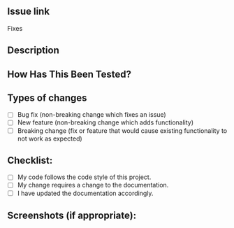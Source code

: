 <!--- Provide a general summary of your changes in the Title above -->

## Issue link
Fixes <!--- Number of the issue in GitHub. -->

## Description
<!--- Describe your changes in detail -->

## How Has This Been Tested?
<!--- Please describe in detail how you tested your changes. -->
<!--- If possible, include details of your testing environment, and/or tests you ran. -->

## Types of changes
<!--- What types of changes does your code introduce? Put an `x` in all the boxes that apply: -->
- [ ] Bug fix (non-breaking change which fixes an issue)
- [ ] New feature (non-breaking change which adds functionality)
- [ ] Breaking change (fix or feature that would cause existing functionality to not work as expected)

## Checklist:
<!--- Go over all the following points, and put an `x` in all the boxes that apply. -->
<!--- If you're unsure about any of these, don't hesitate to ask. We're here to help! -->
- [ ] My code follows the code style of this project.
- [ ] My change requires a change to the documentation.
- [ ] I have updated the documentation accordingly.

## Screenshots (if appropriate):
